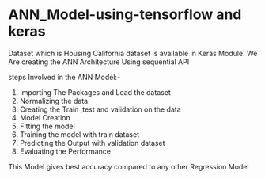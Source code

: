# ANN_Model-using-tensorflow and keras
Dataset which is Housing California dataset is available 
in Keras Module.
We Are creating the ANN Architecture Using sequential API

steps Involved in the ANN Model:-
1) Importing The Packages and Load the dataset
2) Normalizing the data 
3) Creating the Train ,test and validation on the data
4) Model Creation
5) Fitting the model
6) Training the model with train dataset
7) Predicting the Output with validation dataset
8) Evaluating the Performance

This Model gives best accuracy compared to any other
Regression Model

